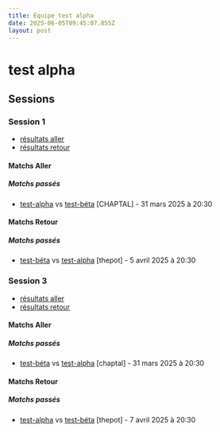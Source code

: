 ```yaml
---
title: Équipe test alpha
date: 2025-06-05T09:45:07.855Z
layout: post
---
```


# test alpha

## Sessions

### Session 1
- [résultats aller ](/scores/session-1/groupe-1/aller/)
- [résultats retour](/scores/session-1/groupe-1/retour/)

#### Matchs Aller

##### Matchs passés

- [test-alpha](source/teams/test-alpha) vs [test-béta](source/teams/test-béta) [CHAPTAL] - 31 mars 2025 à 20:30

#### Matchs Retour

##### Matchs passés

- [test-béta](source/teams/test-béta) vs [test-alpha](source/teams/test-alpha) [thepot] - 5 avril 2025 à 20:30

### Session 3
- [résultats aller ](/scores/session-3/groupe-1/aller/)
- [résultats retour](/scores/session-3/groupe-1/retour/)

#### Matchs Aller

##### Matchs passés

- [test-béta](source/teams/test-béta) vs [test-alpha](source/teams/test-alpha) [chaptal] - 31 mars 2025 à 20:30

#### Matchs Retour

##### Matchs passés

- [test-alpha](source/teams/test-alpha) vs [test-béta](source/teams/test-béta) [thepot] - 7 avril 2025 à 20:30


